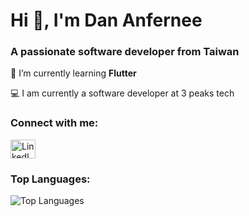<h1 align="left">Hi 👋, I'm Dan Anfernee</h1>
<h3 align="left">A passionate software developer from Taiwan</h3>

🌱 I’m currently learning **Flutter**

💻 I am currently a software developer at 3 peaks tech


<h3 align="left">Connect with me:</h3>
<p align="left">
  <a href="https://www.linkedin.com/in/anferneediaz/" target="blank">
    <img src="https://raw.githubusercontent.com/rahuldkjain/github-profile-readme-generator/master/src/images/icons/Social/linked-in-alt.svg" alt="LinkedIn" height="30" width="40" />
  </a>
</p>



<h3 align="left">Top Languages:</h3>
<div align="left">
  <img src="https://github-readme-stats.vercel.app/api/top-langs/?username=ferneediaz&layout=compact&theme=gruvbox_light" alt="Top Languages" />
</div>
